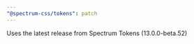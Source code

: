 ```yaml
---
"@spectrum-css/tokens": patch
---
```


Uses the latest release from Spectrum Tokens (13.0.0-beta.52)

